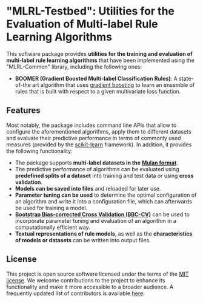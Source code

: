 # "MLRL-Testbed": Utilities for the Evaluation of Multi-label Rule Learning Algorithms

This software package provides **utilities for the training and evaluation of multi-label rule learning algorithms** that have been implemented using the "MLRL-Common" library, including the following ones:

* **BOOMER (Gradient Boosted Multi-label Classification Rules)**: A state-of-the art algorithm that uses [gradient boosting](https://en.wikipedia.org/wiki/Gradient_boosting) to learn an ensemble of rules that is built with respect to a given multivariate loss function.

## Features

Most notably, the package includes command line APIs that allow to configure the aforementioned algorithms, apply them to different datasets  and evaluate their predictive performance in terms of commonly used measures (provided by the [scikit-learn](https://scikit-learn.org/) framework). In addition, it provides the following functionality:

* The package supports **multi-label datasets in the [Mulan format](http://mulan.sourceforge.net/format.html)**.
* The predictive performance of algorithms can be evaluated using **predefined splits of a dataset** into training and test data or using **cross validation**.
* **Models can be saved into files** and reloaded for later use.
* **Parameter tuning can be used** to determine the optimal configuration of an algorithm and write it into a configuration file, which can afterwards be used for training a model.  
* **[Bootstrap Bias-corrected Cross Validation (BBC-CV)](https://arxiv.org/pdf/1708.07180v2.pdf)** can be used to incorporate parameter tuning and evaluation of an algorithm  in a computationally efficient way.
* **Textual representations of rule models**, as well as the **characteristics of models or datasets** can be written into output files.

## License

This project is open source software licensed under the terms of the [MIT license](https://github.com/mrapp-ke/Boomer/blob/master/LICENSE.txt). We welcome contributions to the project to enhance its functionality and make it more accessible to a broader audience. A frequently updated list of contributors is available [here](https://github.com/mrapp-ke/Boomer/blob/master/CONTRIBUTORS.md). 
